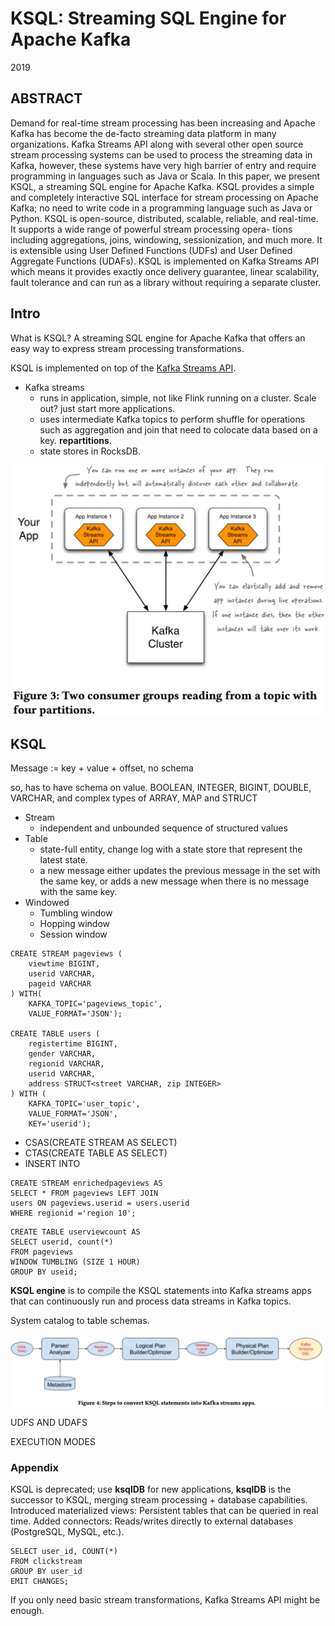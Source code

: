 # KSQL: Streaming SQL Engine for Apache Kafka

2019

## ABSTRACT

Demand for real-time stream processing has been increasing and
Apache Kafka has become the de-facto streaming data platform in
many organizations. Kafka Streams API along with several other
open source stream processing systems can be used to process
the streaming data in Kafka, however, these systems have very
high barrier of entry and require programming in languages such
as Java or Scala.
In this paper, we present KSQL, a streaming SQL engine for
Apache Kafka. KSQL provides a simple and completely interactive
SQL interface for stream processing on Apache Kafka; no need
to write code in a programming language such as Java or Python.
KSQL is open-source, distributed, scalable, reliable, and real-time.
It supports a wide range of powerful stream processing opera-
tions including aggregations, joins, windowing, sessionization,
and much more. It is extensible using User Defined Functions
(UDFs) and User Defined Aggregate Functions (UDAFs). KSQL
is implemented on Kafka Streams API which means it provides
exactly once delivery guarantee, linear scalability, fault tolerance
and can run as a library without requiring a separate cluster.

## Intro

What is KSQL? A streaming SQL engine for Apache Kafka that offers an easy way to express stream processing transformations.

KSQL is implemented on top of the [Kafka Streams API](https://kafka.apache.org/39/documentation/streams/).

- Kafka streams 
    - runs in application, simple, not like Flink running on a cluster. Scale out? just start more applications.
    - uses intermediate Kafka topics to perform shuffle for operations such as aggregation and join that need to colocate data based on a key. **repartitions**. 
    - state stores in RocksDB.

![](images/KSQL_Streaming_SQL_Engine_for_Apache_Kafka/ksql.png)

## KSQL

Message := key + value + offset, no schema

so, has to have schema on value. BOOLEAN, INTEGER, BIGINT, DOUBLE, VARCHAR, and complex types of ARRAY, MAP and STRUCT

- Stream 
    - independent and unbounded sequence of structured values
- Table
    - state-full entity, change log with a state store that represent the latest state.
    - a new message either updates the previous message in the set with the same key, or adds a new message when there is no message with the same key.
- Windowed
    - Tumbling window
    - Hopping window 
    - Session window

```
CREATE STREAM pageviews (
    viewtime BIGINT,
    userid VARCHAR, 
    pageid VARCHAR
) WITH(
    KAFKA_TOPIC='pageviews_topic',
    VALUE_FORMAT='JSON');

CREATE TABLE users (
    registertime BIGINT,
    gender VARCHAR,
    regionid VARCHAR,
    userid VARCHAR,
    address STRUCT<street VARCHAR, zip INTEGER>
) WITH (
    KAFKA_TOPIC='user_topic',
    VALUE_FORMAT='JSON',
    KEY='userid');
```

- CSAS(CREATE STREAM AS SELECT)
- CTAS(CREATE TABLE AS SELECT)
- INSERT INTO

```
CREATE STREAM enrichedpageviews AS
SELECT * FROM pageviews LEFT JOIN
users ON pageviews.userid = users.userid
WHERE regionid ='region 10';
```

```
CREATE TABLE userviewcount AS
SELECT userid, count(*)
FROM pageviews
WINDOW TUMBLING (SIZE 1 HOUR)
GROUP BY useid;
```

**KSQL engine** is to compile the KSQL statements into Kafka streams apps that can continuously run and process data streams in Kafka topics.

System catalog to table schemas.

![](images/KSQL_Streaming_SQL_Engine_for_Apache_Kafka/ksql-engine.png)

UDFS AND UDAFS

EXECUTION MODES

### Appendix

KSQL is deprecated; use **ksqlDB** for new applications, **ksqlDB** is the successor to KSQL, merging stream processing + database capabilities. Introduced materialized views: Persistent tables that can be queried in real time.
Added connectors: Reads/writes directly to external databases (PostgreSQL, MySQL, etc.).

```
SELECT user_id, COUNT(*) 
FROM clickstream 
GROUP BY user_id 
EMIT CHANGES;
```

If you only need basic stream transformations, Kafka Streams API might be enough.
